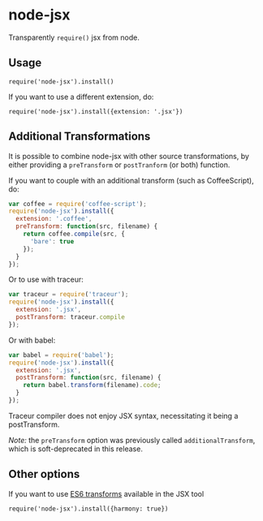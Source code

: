 # node-jsx

Transparently `require()` jsx from node.

## Usage

`require('node-jsx').install()`

If you want to use a different extension, do:

`require('node-jsx').install({extension: '.jsx'})`

## Additional Transformations

It is possible to combine node-jsx with other source transformations, by either providing a `preTransform` or `postTranform` (or both) function.

If you want to couple with an additional transform (such as CoffeeScript), do:

```javascript
var coffee = require('coffee-script');
require('node-jsx').install({
  extension: '.coffee',
  preTransform: function(src, filename) {
    return coffee.compile(src, {
      'bare': true
    });
  }
});
```

Or to use with traceur:
```javascript
var traceur = require('traceur');
require('node-jsx').install({
  extension: '.jsx',
  postTransform: traceur.compile
});
```

Or with babel:
```javascript
var babel = require('babel');
require('node-jsx').install({
  extension: '.jsx',
  postTransform: function(src, filename) {
    return babel.transform(filename).code;
  }
});
```

Traceur compiler does not enjoy JSX syntax, necessitating it being a postTransform.

*Note:* the `preTransform` option was previously called `additionalTransform`, which is soft-deprecated in this release.

## Other options

If you want to use [ES6 transforms](https://github.com/facebook/jstransform/tree/master/visitors) available in the JSX tool

`require('node-jsx').install({harmony: true})`
